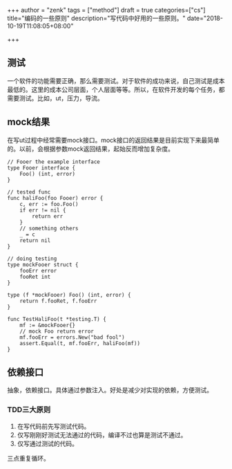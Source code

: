 +++
author = "zenk"
tags = ["method"]
draft = true
categories=["cs"]
title="编码的一些原则"
description="写代码中好用的一些原则。"
date="2018-10-19T11:08:05+08:00"

+++

## 测试

一个软件的功能需要正确，那么需要测试。对于软件的成功来说，自己测试是成本最低的。这里的成本公司层面，个人层面等等。所以，在软件开发的每个任务，都需要测试。比如，ut，压力，导流。

## mock结果

在写ut过程中经常需要mock接口。mock接口的返回结果是目前实现下来最简单的。以前，会根据参数mock返回结果，起始反而增加复杂度。

```
// Fooer the example interface
type Fooer interface {
    Foo() (int, error)
}

// tested func
func haliFoo(foo Fooer) error {
    c, err := foo.Foo()
    if err != nil {
        return err
    }
    // something others
    _ = c
    return nil
}

// doing testing
type mockFooer struct {
    fooErr error
    fooRet int
}

type (f *mockFooer) Foo() (int, error) {
    return f.fooRet, f.fooErr
}

func TestHaliFoo(t *testing.T) {
    mf := &mockFooer{}
    // mock Foo return error
    mf.fooErr = errors.New("bad fool")
    assert.Equal(t, mf.fooErr, haliFoo(mf))
}

```

## 依赖接口

抽象，依赖接口。具体通过参数注入。好处是减少对实现的依赖，方便测试。

### TDD三大原则

1. 在写代码前先写测试代码。
2. 仅写刚刚好测试无法通过的代码，编译不过也算是测试不通过。
3. 仅写通过测试的代码。

三点重复循环。